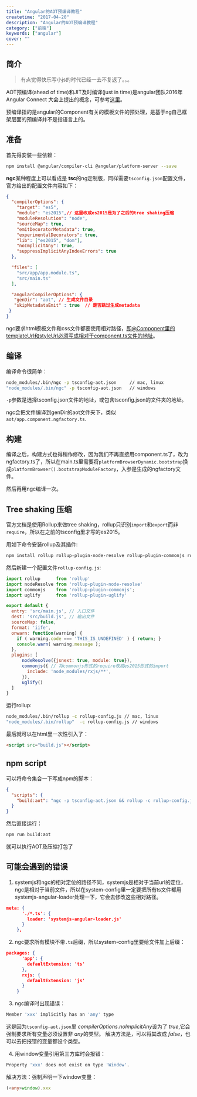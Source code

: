```yaml
---
title: "Angular的AOT预编译教程"
createtime: "2017-04-20"
description: "Angular的AOT预编译教程"
category: ["前端"]
keywords: ["angular"]
cover: ""
---
```


## 简介
> 有点觉得快乐写小js的时代已经一去不复返了。。。

AOT预编译(ahead of time)和JIT及时编译(just in time)是angular团队2016年 Angular Connect 大会上提出的概念，可参考[这里](https://www.youtube.com/watch?v=kW9cJsvcsGo)。

预编译指的是angular的Component有关的模板文件的预处理，是基于ng自己框架层面的预编译并不是指语言上的。

## 准备
首先得安装一些依赖：
```bash
npm install @angular/compiler-cli @angular/platform-server --save
```

**ngc**某种程度上可以看成是 **tsc**的ng定制版，同样需要`tsconfig.json`配置文件，官方给出的配置文件内容如下：

```json
{
  "compilerOptions": {
    "target": "es5",
    "module": "es2015",// 这里改成es2015是为了之后的tree shaking压缩
    "moduleResolution": "node",
    "sourceMap": true,
    "emitDecoratorMetadata": true,
    "experimentalDecorators": true,
    "lib": ["es2015", "dom"],
    "noImplicitAny": true,
    "suppressImplicitAnyIndexErrors": true
  },

  "files": [
    "src/app/app.module.ts",
    "src/main.ts"
  ],

  "angularCompilerOptions": {
   "genDir": "aot", // 生成文件目录
   "skipMetadataEmit" : true  // 是否跳过生成metadata
 }
}
```

ngc要求html模板文件和css文件都要使用相对路径，即@Component里的templateUrl和styleUrl必须写成相对于component.ts文件的地址。

## 编译
编译命令很简单：
```bash
node_modules/.bin/ngc -p tsconfig-aot.json     // mac, linux
"node_modules/.bin/ngc" -p tsconfig-aot.json   // windows
```

`-p`参数是选择tsconfig.json文件的地址，或包含tsconfig.json的文件夹的地址。

ngc会把文件编译到genDir的aot文件夹下，类似`aot/app.component.ngfactory.ts`.

## 构建
编译之后，构建方式也得稍作修改，因为我们不再直接用component.ts了，改为ngfactory.ts了，所以在main.ts里需要将`platformBrowserDynamic.bootstrap`换成`platformBrowser().bootstrapModuleFactory`，入参是生成的ngfactory文件。

然后再用ngc编译一次。

## Tree shaking 压缩
官方文档是使用Rollup来做tree shaking，rollup只识别`import`和`export`而非`require`，所以在之前的tsconfig里才写的es2015。

用如下命令安装rollup及其插件:
```bash
npm install rollup rollup-plugin-node-resolve rollup-plugin-commonjs rollup-plugin-uglify --save-dev
```

然后新建一个配置文件`rollup-config.js`:
```js
import rollup      from 'rollup'
import nodeResolve from 'rollup-plugin-node-resolve'
import commonjs    from 'rollup-plugin-commonjs';
import uglify      from 'rollup-plugin-uglify'

export default {
  entry: 'src/main.js', // 入口文件
  dest: 'src/build.js', // 输出文件
  sourceMap: false,
  format: 'iife',
  onwarn: function(warning) {
    if ( warning.code === 'THIS_IS_UNDEFINED' ) { return; }
    console.warn( warning.message );
  },
  plugins: [
      nodeResolve({jsnext: true, module: true}),
      commonjs({ // 将commonjs形式的require改成es2015形式的import
        include: 'node_modules/rxjs/**',
      }),
      uglify()
  ]
}
```

运行rollup:
```bash
node_modules/.bin/rollup -c rollup-config.js // mac, linux
"node_modules/.bin/rollup"  -c rollup-config.js // windows
```

最后就可以在html里一次性引入了：
```html
<script src="build.js"></script>
```

## npm script
可以将命令集合一下写成npm的脚本：
```json
{
  "scripts": {
    "build:aot": "ngc -p tsconfig-aot.json && rollup -c rollup-config.js"
  }
}
```
然后直接运行：
```bash
npm run build:aot
```
就可以执行AOT及压缩打包了

## 可能会遇到的错误
1. systemjs和ngc的相对定位的路径不同，systemjs是相对于当前url的定位，ngc是相对于当前文件，所以在system-config里一定要把所有ts文件都用systemjs-angular-loader处理一下，它会去修改这些相对路径。
```json
meta: {
      './*.ts': {
        loader: 'systemjs-angular-loader.js'
      }
    },
```

2. ngc要求所有模块不带`.ts`后缀，所以system-config里要给文件加上后缀：
```json
packages: {
      'app': {
        defaultExtension: 'ts'
      },
      rxjs: {
        defaultExtension: 'js'
      }
    }
```

3. ngc编译时出现错误：
```bash
Member 'xxx' implicitly has an 'any' type
```
这是因为`tsconfig-aot.json`里 *compilerOptions.noImplicitAny*设为了 *true*,它会强制要求所有变量必须设置非 *any*的类型。
解决方法是，可以将其改成 *false*，也可以去把报错的变量都设个类型。

4. 用window变量引用第三方库时会报错：
```bash
Property 'xxx' does not exist on type 'Window'.
```
解决方法：强制声明一下window变量：
```ts
(<any>window).xxx
```